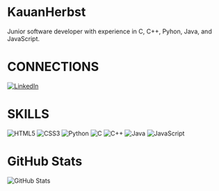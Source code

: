 # KauanHerbst
Junior software developer with experience in C, C++, Pyhon, Java, and JavaScript.

# CONNECTIONS
[![LinkedIn](https://img.shields.io/badge/LinkedIn-000?style=for-the-badge&logo=linkedin&logoColor=0E76A8)](https://www.linkedin.com/in/kauanherbst/)

# SKILLS

![HTML5](https://img.shields.io/badge/HTML5-000?style=for-the-badge&logo=html5) 
![CSS3](https://img.shields.io/badge/CSS3-000?style=for-the-badge&logo=css3&logoColor=264CE4)
![Python](https://img.shields.io/badge/Python-000?style=for-the-badge&logo=python)
![C](https://img.shields.io/badge/C-000?style=for-the-badge&logo=c)
![C++](https://img.shields.io/badge/C%2B%2B-000?style=for-the-badge&logo=c%2B%2B&logoColor=00599C)
![Java](https://img.shields.io/badge/Java-000?style=for-the-badge&logo=java)
![JavaScript](https://img.shields.io/badge/JavaScript-000?style=for-the-badge&logo=javascript)

# GitHub Stats

![GitHub Stats](https://github-readme-stats.vercel.app/api?username=KauanHerbst&theme=transparent&bg_color=000&border_color=30A3DC&show_icons=true&icon_color=30A3DC&title_color=E94D5F&text_color=FFF)
